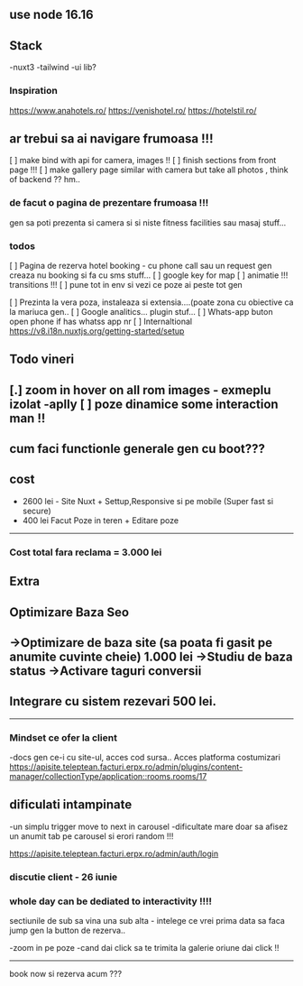 ## use node 16.16

## Stack
-nuxt3
-tailwind
-ui lib?

### Inspiration
https://www.anahotels.ro/
https://venishotel.ro/
https://hotelstil.ro/

## ar trebui sa ai navigare frumoasa !!!
[ ] make bind with api for camera, images !!
[ ] finish sections from front page !!!
[ ] make gallery page similar with camera but take all photos , think of backend ?? hm..

### de facut o pagina de prezentare frumoasa !!!
gen sa poti prezenta si camera si si niste fitness facilities sau masaj stuff...

### todos

[ ] Pagina de rezerva hotel booking - cu phone call sau un request gen creaza nu booking si fa cu sms stuff...
[ ] google key for map
[ ] animatie !!! transitions !!!
[ ] pune tot in env si vezi ce poze ai peste tot gen

[ ] Prezinta la vera poza, instaleaza si extensia....(poate zona cu obiective ca la mariuca gen..
[ ] Google analitics... plugin stuf...
[ ] Whats-app buton open phone if has whatss app nr
[ ] Internaltional
https://v8.i18n.nuxtjs.org/getting-started/setup


## Todo vineri

[.] zoom in hover on all rom images
    - exmeplu izolat
    -aplly
[ ] poze dinamice some interaction man !!
---
cum faci functionle generale gen cu boot???
-----
## cost
- 2600 lei - Site Nuxt + Settup,Responsive si pe mobile (Super fast si secure)
- 400 lei Facut Poze in teren + Editare poze
-----
### Cost total fara reclama = 3.000 lei

## Extra
## Optimizare Baza Seo
->Optimizare de baza site (sa poata fi gasit pe anumite cuvinte cheie)
 1.000 lei 
 ->Studiu de baza status
 ->Activare taguri conversii
 ------
## Integrare cu sistem rezevari 500 lei.
------


### Mindset ce ofer la client 
-docs gen ce-i cu site-ul, acces cod sursa..
Acces platforma costumizari
https://apisite.teleptean.facturi.erpx.ro/admin/plugins/content-manager/collectionType/application::rooms.rooms/17


## dificulati intampinate
-un simplu trigger move to next in carousel
-dificultate mare doar sa afisez un anumit tab pe carousel si erori random !!!

https://apisite.teleptean.facturi.erpx.ro/admin/auth/login

### discutie client - 26 iunie


### whole day can be dediated to interactivity !!!!
sectiunile de sub sa vina una sub alta - intelege ce vrei prima data
sa faca jump gen la button de rezerva..

-zoom in pe poze
-cand dai click sa te trimita la galerie oriune dai click !!

----
book now
si 
rezerva acum ???